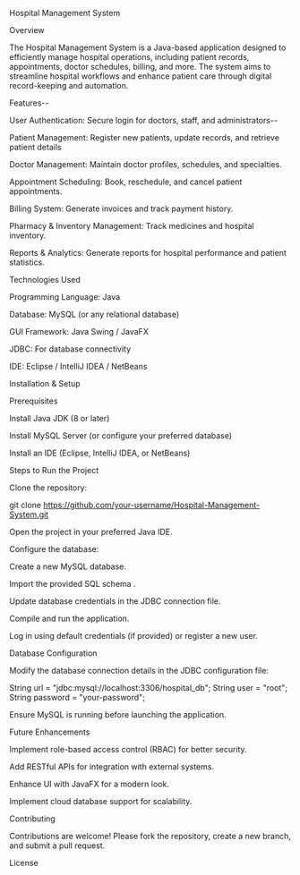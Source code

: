 Hospital Management System

Overview

The Hospital Management System is a Java-based application designed to efficiently manage hospital operations, including patient records, appointments, doctor schedules, billing, and more. The system aims to streamline hospital workflows and enhance patient care through digital record-keeping and automation.

Features--

User Authentication: Secure login for doctors, staff, and administrators--

Patient Management: Register new patients, update records, and retrieve patient details

Doctor Management: Maintain doctor profiles, schedules, and specialties.

Appointment Scheduling: Book, reschedule, and cancel patient appointments.

Billing System: Generate invoices and track payment history.

Pharmacy & Inventory Management: Track medicines and hospital inventory.

Reports & Analytics: Generate reports for hospital performance and patient statistics.

Technologies Used

Programming Language: Java

Database: MySQL (or any relational database)

GUI Framework: Java Swing / JavaFX

JDBC: For database connectivity

IDE: Eclipse / IntelliJ IDEA / NetBeans

Installation & Setup

Prerequisites

Install Java JDK (8 or later)

Install MySQL Server (or configure your preferred database)

Install an IDE (Eclipse, IntelliJ IDEA, or NetBeans)

Steps to Run the Project

Clone the repository:

git clone https://github.com/your-username/Hospital-Management-System.git

Open the project in your preferred Java IDE.

Configure the database:

Create a new MySQL database.

Import the provided SQL schema .

Update database credentials in the JDBC connection file.

Compile and run the application.

Log in using default credentials (if provided) or register a new user.

Database Configuration

Modify the database connection details in the JDBC configuration file:

String url = "jdbc:mysql://localhost:3306/hospital_db";
String user = "root";
String password = "your-password";

Ensure MySQL is running before launching the application.


Future Enhancements

Implement role-based access control (RBAC) for better security.

Add RESTful APIs for integration with external systems.

Enhance UI with JavaFX for a modern look.

Implement cloud database support for scalability.

Contributing

Contributions are welcome! Please fork the repository, create a new branch, and submit a pull request.

License
